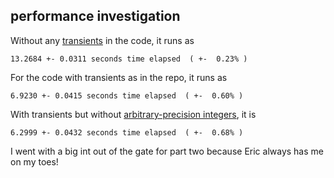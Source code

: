 
## performance investigation

Without any [transients](https://clojure.org/reference/transients) in the code, it runs as

```
13.2684 +- 0.0311 seconds time elapsed  ( +-  0.23% )
```


For the code with transients as in the repo, it runs as

```
6.9230 +- 0.0415 seconds time elapsed  ( +-  0.60% )
```


With transients but without [arbitrary-precision integers](https://clojure.org/guides/learn/syntax#_numeric_types), it is

```
6.2999 +- 0.0432 seconds time elapsed  ( +-  0.68% )
```

I went with a big int out of the gate for part two because Eric always has me on my toes!
